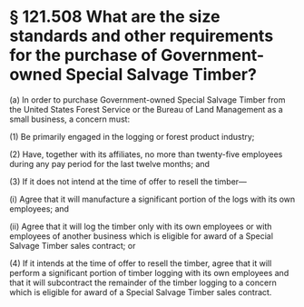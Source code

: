 # § 121.508   What are the size standards and other requirements for the purchase of Government-owned Special Salvage Timber?

(a) In order to purchase Government-owned Special Salvage Timber from the United States Forest Service or the Bureau of Land Management as a small business, a concern must: 


(1) Be primarily engaged in the logging or forest product industry; 


(2) Have, together with its affiliates, no more than twenty-five employees during any pay period for the last twelve months; and 


(3) If it does not intend at the time of offer to resell the timber—


(i) Agree that it will manufacture a significant portion of the logs with its own employees; and 


(ii) Agree that it will log the timber only with its own employees or with employees of another business which is eligible for award of a Special Salvage Timber sales contract; or 


(4) If it intends at the time of offer to resell the timber, agree that it will perform a significant portion of timber logging with its own employees and that it will subcontract the remainder of the timber logging to a concern which is eligible for award of a Special Salvage Timber sales contract. 





